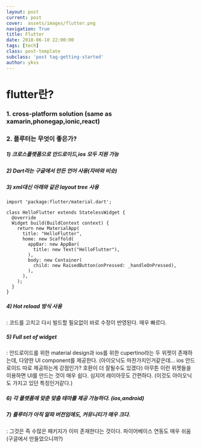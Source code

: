 ```yaml
---
layout: post
current: post
cover:  assets/images/flutter.png
navigation: True
title: Flutter
date: 2018-06-10 22:00:00
tags: [tech]
class: post-template
subclass: 'post tag-getting-started'
author: ykss
---
```

 
# flutter란?

### 1. cross-platform solution (same as xamarin,phonegap,ionic,react)

### 2. 플루터는 무엇이 좋은가?

##### 1) 크로스플랫폼으로 안드로이드,ios 모두 지원 가능
##### 2) Dart라는 구글에서 만든 언어 사용(자바와 비슷)
##### 3) xml대신 아래와 같은 layout tree 사용

    import 'package:flutter/material.dart';

    class HelloFlutter extends StatelessWidget {
      @override
      Widget build(BuildContext context) {
        return new MaterialApp(
          title: "HelloFlutter",
          home: new Scaffold(
            appBar: new AppBar(
              title: new Text("HelloFlutter"),
            ),
            body: new Container(
              child: new RaisedButton(onPressed: _handleOnPressed),
            ),
          ),
        );
      }
    }

##### 4) Hot reload 방식 사용
: 코드를 고치고 다시 빌드할 필요없이 바로 수정이 반영된다. 매우 빠르다.

##### 5) Full set of widget
: 안드로이드를 위한 material design과 ios를 위한 cupertino라는 두 위젯이 존재하는데, 다양한 UI component를 제공한다. (아이오닉도 마찬가지인거같은데... ios 안드로이드 따로 제공하는게 강점인가? 호환이 더 잘될수도 있겠다)
아무튼 이런 위젯들을 이용하면 UI를 만드는 것이 매우 쉽다. 심지어 레이아웃도 간편하다. (이것도 아이오닉도 가지고 있던 특징인거같다.)

##### 6) 각 플랫폼에 맞춘 맞춤 테마를 제공 가능하다. (ios,android)

##### 7) 플루터가 아직 알파 버전임에도, 커뮤니티가 매우 크다. 

: 그것은 즉 수많은 패키지가 이미 존재한다는 것이다. 파이어베이스 연동도 매우 쉬움(구글에서 만들었으니까?)

